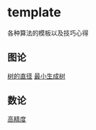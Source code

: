 # template
各种算法的模板以及技巧心得


## 图论
[树的直径](https://github.com/maninbule/template/blob/master/graph/%E6%A0%91%E7%9A%84%E7%9B%B4%E5%BE%84.cpp)
[最小生成树](https://github.com/maninbule/template/blob/master/graph/%E6%9C%80%E5%B0%8F%E7%94%9F%E6%88%90%E6%A0%91.cpp)

## 数论
[高精度](https://github.com/maninbule/template/blob/master/math/BigNumber.cpp)
